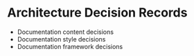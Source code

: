 # Architecture Decision Records

- Documentation content decisions
- Documentation style decisions
- Documentation framework decisions